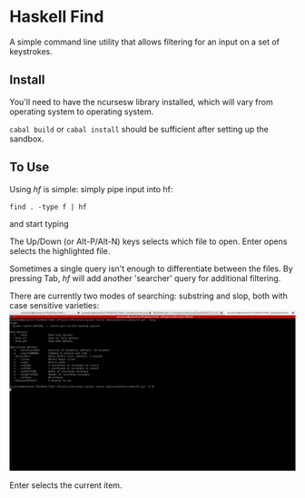 Haskell Find
=====

A simple command line utility that allows filtering for an input on a set of keystrokes.

Install
-------

You'll need to have the ncursesw library installed, which will vary from operating system to operating system.

`cabal build` or `cabal install` should be sufficient after setting up the sandbox.

To Use
------

Using _hf_ is simple: simply pipe input into hf:

    find . -type f | hf

and start typing

The Up/Down (or Alt-P/Alt-N) keys selects which file to open.  Enter opens selects the highlighted file. 

Sometimes a single query isn't enough to differentiate between the files.  By pressing Tab, _hf_ will add another 'searcher' query for additional filtering.

There are currently two modes of searching: substring and slop, both with case sensitive varieties:
    ![Demonstration](demonstration.gif)

Enter selects the current item.

